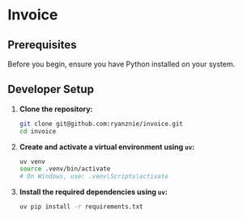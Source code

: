 # Invoice

## Prerequisites

Before you begin, ensure you have Python installed on your system. 

## Developer Setup

1.  **Clone the repository:**
    ```bash
    git clone git@github.com:ryanznie/invoice.git
    cd invoice
    ```

2.  **Create and activate a virtual environment using `uv`:**
    ```bash
    uv venv
    source .venv/bin/activate
    # On Windows, use: .venv\Scripts\activate
    ```

3.  **Install the required dependencies using `uv`:**
    ```bash
    uv pip install -r requirements.txt
    ```